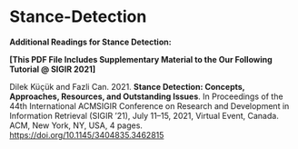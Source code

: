 # Stance-Detection
**Additional Readings for Stance Detection:**

**[This PDF File Includes Supplementary Material to the Our Following Tutorial @ SIGIR 2021]**

Dilek Küçük and Fazli Can. 2021. **Stance Detection: Concepts, Approaches,
Resources, and Outstanding Issues**. In Proceedings of the 44th International
ACMSIGIR Conference on Research and Development in Information Retrieval
(SIGIR ’21), July 11–15, 2021, Virtual Event, Canada. ACM, New York, NY,
USA, 4 pages. https://doi.org/10.1145/3404835.3462815
